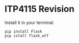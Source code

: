 # ITP4115 Revision

Install it in your terminal:
```shell
pip install Flask
pip istall flask_wtf
```